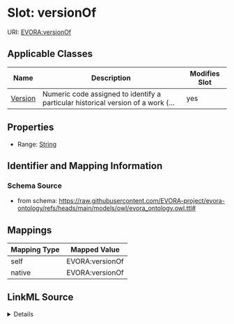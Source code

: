 

# Slot: versionOf



URI: [EVORA:versionOf](https://raw.githubusercontent.com/EVORA-project/evora-ontology/refs/heads/main/models/owl/evora_ontology.owl.ttl#versionOf)



<!-- no inheritance hierarchy -->





## Applicable Classes

| Name | Description | Modifies Slot |
| --- | --- | --- |
| [Version](Version.md) | Numeric code assigned to identify a particular historical version of a work (... |  yes  |







## Properties

* Range: [String](String.md)





## Identifier and Mapping Information







### Schema Source


* from schema: https://raw.githubusercontent.com/EVORA-project/evora-ontology/refs/heads/main/models/owl/evora_ontology.owl.ttl#




## Mappings

| Mapping Type | Mapped Value |
| ---  | ---  |
| self | EVORA:versionOf |
| native | EVORA:versionOf |




## LinkML Source

<details>
```yaml
name: versionOf
from_schema: https://raw.githubusercontent.com/EVORA-project/evora-ontology/refs/heads/main/models/owl/evora_ontology.owl.ttl#
rank: 1000
alias: versionOf
domain_of:
- Version
range: string

```
</details>